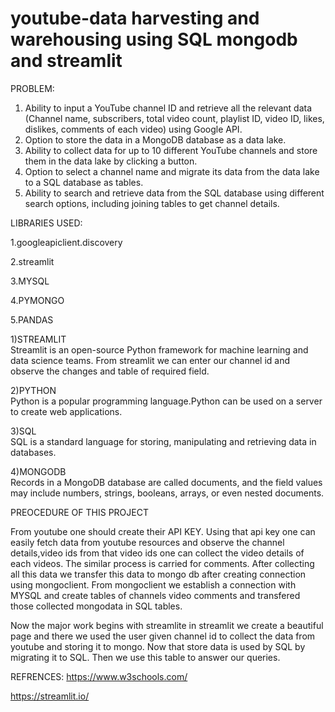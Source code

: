 # youtube-data harvesting and warehousing using SQL mongodb and streamlit  
PROBLEM:  
1. Ability to input a YouTube channel ID and retrieve all the relevant data (Channel name, subscribers, total video count, playlist ID, video ID, likes, dislikes, comments of each video) using Google API.
2. Option to store the data in a MongoDB database as a data lake.
3. Ability to collect data for up to 10 different YouTube channels and store them in the data lake by clicking a button.
4. Option to select a channel name and migrate its data from the data lake to a SQL database as tables.
5. Ability to search and retrieve data from the SQL database using different search options, including joining tables to get channel details.
   
LIBRARIES USED:  

1.googleapiclient.discovery  

2.streamlit 

3.MYSQL

4.PYMONGO

5.PANDAS

1)STREAMLIT  
Streamlit is an open-source Python framework for machine learning and data science teams. From streamlit we can enter our channel id and observe the changes and table of required field.  

2)PYTHON  
Python is a popular programming language.Python can be used on a server to create web applications.  

3)SQL  
SQL is a standard language for storing, manipulating and retrieving data in databases.  

4)MONGODB  
Records in a MongoDB database are called documents, and the field values may include numbers, strings, booleans, arrays, or even nested documents.  

PREOCEDURE OF THIS PROJECT  

From youtube one should create their API KEY. Using that api key one can easily fetch data from youtube resources and observe the channel details,video ids from that video ids one can collect the video details of each videos. The similar process is carried for comments. After collecting all this data we transfer this data to mongo db after creating connection using mongoclient. From mongoclient we establish a connection with MYSQL and create tables of channels video comments and transfered those collected mongodata in SQL tables.  

Now the major work begins with streamlite in streamlit we create a beautiful page and there we used the user given channel id to collect the data from youtube and storing it to mongo.  Now that store data is used by SQL by migrating it to SQL. Then we use this table to answer our queries.
  
  REFRENCES:
https://www.w3schools.com/  

https://streamlit.io/


